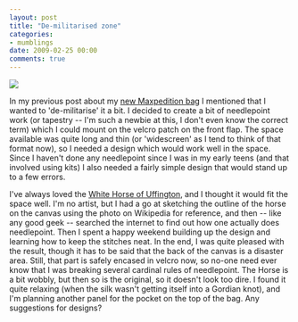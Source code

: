 ```yaml
---
layout: post
title: "De-militarised zone"
categories:
- mumblings
date: 2009-02-25 00:00
comments: true
---
```


<p class="img-shadow"><img src="http://www.rousette.org.uk/images/uploads/chalk_horse_badge-20090225-183358.jpg" /></p>

<p>In my previous post about my <a href="http://www.rousette.org.uk/blog/archives/Bag-lady/">new Maxpedition bag</a> I mentioned that I wanted to 'de-militarise' it a bit. I decided to create a bit of needlepoint work (or tapestry -- I'm such a newbie at this, I don't even know the correct term) which I could mount on the velcro patch on the front flap. The space available was quite long and thin (or 'widescreen' as I tend to think of that format now), so I needed  a design which would work well in the space. Since I haven't done any needlepoint since I was in my early teens (and that involved using kits) I also needed a fairly simple design that would stand up to a few errors.</p>

<p>I've always loved the <a href="http://en.wikipedia.org/wiki/Uffington_White_Horse">White Horse of Uffington</a>, and I thought it would fit the space well. I'm no artist, but I had a go at sketching the outline of the horse on the canvas using the photo on Wikipedia for reference, and then -- like any good geek -- searched the internet to find out how one actually does needlepoint. Then I spent a happy weekend building up the design and learning how to keep the stitches neat. In the end, I was quite pleased with the result, though it has to be said that the back of the canvas is a disaster area. Still, that part is safely encased in velcro now, so no-one need ever know that I was breaking several cardinal rules of needlepoint. The Horse is a bit wobbly, but then so is the original, so it doesn't look too dire. I found it quite relaxing (when the silk wasn't getting itself into a Gordian knot), and I'm planning another panel for the pocket on the top of the bag. Any suggestions for designs?</p>


